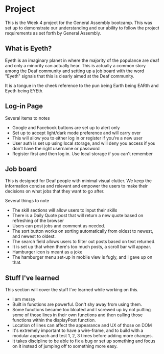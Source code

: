 # Project

This is the Week 4 project for the General Assembly bootcamp. This was set up to demonstrate our understanding and our ability to follow the project requirements as set forth by General Assembly.

## What is Eyeth?

Eyeth is an imaginary planet in where the majority of the populance are deaf and only a minority can actually hear. This is actually a common story among the Deaf community and setting up a job board with the word "Eyeth" signals that this is clearly aimed at the Deaf community.

It is a tongue in the cheek reference to the pun being Earth being EARth and Eyeth being EYEth.

## Log-in Page

Several items to notes

* Google and Facebook buttons are set up to alert only
* Set up to accept light/dark mode preference and will carry over
* This will allow you to either log in or register if you're a new user
* User auth is set up using local storage, and will deny you access if you don't have the right username or password
* Register first and then log in. Use local storage if you can't remember

## Job board

This is designed for Deaf people with minimal visual clutter. We keep the information concise and relevant and empower the users to make their decisions on what jobs that they want to go after.

Several things to note

* The skill sections will allow users to input their skills
* There is a Daily Quote post that will return a new quote based on refreshing of the browser 
* Users can post jobs and comment as needed.
* The sort button works on sorting automatically from oldest to newest, and newest to oldest.
* The search field allows users to filter out posts based on text returned.
* It is set up that when there's too much posts, a scroll bar will appear.
* Hamburger icon is meant as a joke
* The hamburger menu set-up in mobile view is fugly, and I gave up on that.


## Stuff I've learned

This section will cover the stuff I've learned while working on this.

* I am messy
* Built in functions are powerful. Don't shy away from using them.
* Some functions became too bloated and I screwed up by not putting some of those lines in their own functions and then calling those functions within the displayPost function. 
* Location of lines can affect the appearance and UX of those on DOM
* It's extremely important to have a wire-frame, and to build with a modular approach and test 1, 2, 3 times before adding more changes.
* It takes discipline to be able to fix a bug or set up something and focus on it instead of jumping off to something more easy.
